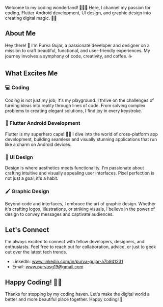Welcome to my coding wonderland! 👨‍💻✨ Here, I channel my passion for coding, Flutter Android development, UI design, and graphic design into creating digital magic. 🎨📱

## About Me

Hey there! 👋 I'm Purva Gujar, a passionate developer and designer on a mission to craft beautiful, functional, and user-friendly experiences. My journey involves a symphony of code, creativity, and coffee. ☕
 
## What Excites Me

### 💻 Coding

Coding is not just my job; it's my playground. I thrive on the challenges of turning ideas into reality through lines of code. From solving complex problems to creating elegant solutions, I find joy in every keystroke.

### 📱 Flutter Android Development

Flutter is my superhero cape! 🦸‍♂️ I dive into the world of cross-platform app development, building seamless and visually stunning applications that run like a charm on Android devices.

### 🎨 UI Design

Design is where aesthetics meets functionality. I'm passionate about crafting intuitive and visually appealing user interfaces. Pixel perfection is not just a goal; it's a habit.

### 🖌️ Graphic Design

Beyond code and interfaces, I embrace the art of graphic design. Whether it's crafting logos, illustrations, or striking visuals, I believe in the power of design to convey messages and captivate audiences.

## Let's Connect

I'm always excited to connect with fellow developers, designers, and enthusiasts. Feel free to reach out for collaboration, advice, or just to geek out over the latest tech trends.

- LinkedIn: www.linkedin.com/in/purva-gujar-a7b941231
- Email: www.purvasg19@gmail.com

## Happy Coding! 🚀✨

Thanks for stopping by my coding haven. Let's make the digital world a better and more beautiful place together. Happy coding! 🌟
